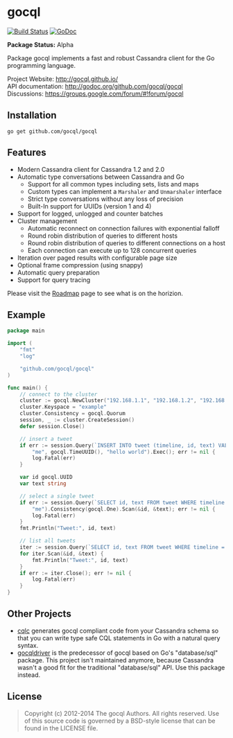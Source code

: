 gocql
=====

[![Build Status](https://travis-ci.org/gocql/gocql.png?branch=master)](https://travis-ci.org/gocql/gocql)
[![GoDoc](http://godoc.org/github.com/gocql/gocql?status.png)](http://godoc.org/github.com/gocql/gocql)

**Package Status:** Alpha 

Package gocql implements a fast and robust Cassandra client for the
Go programming language.

Project Website: http://gocql.github.io/<br>
API documentation: http://godoc.org/github.com/gocql/gocql<br>
Discussions: https://groups.google.com/forum/#!forum/gocql

Installation
------------

    go get github.com/gocql/gocql


Features
--------

* Modern Cassandra client for Cassandra 1.2 and 2.0
* Automatic type conversations between Cassandra and Go
  * Support for all common types including sets, lists and maps
  * Custom types can implement a `Marshaler` and `Unmarshaler` interface
  * Strict type conversations without any loss of precision
  * Built-In support for UUIDs (version 1 and 4)
* Support for logged, unlogged and counter batches
* Cluster management
  * Automatic reconnect on connection failures with exponential falloff
  * Round robin distribution of queries to different hosts
  * Round robin distribution of queries to different connections on a host
  * Each connection can execute up to 128 concurrent queries
* Iteration over paged results with configurable page size
* Optional frame compression (using snappy)
* Automatic query preparation
* Support for query tracing

Please visit the [Roadmap](https://github.com/gocql/gocql/wiki/Roadmap) page to see what is on the horizion.

Example
-------

```go
package main

import (
	"fmt"
	"log"

	"github.com/gocql/gocql"
)

func main() {
	// connect to the cluster
	cluster := gocql.NewCluster("192.168.1.1", "192.168.1.2", "192.168.1.3")
	cluster.Keyspace = "example"
	cluster.Consistency = gocql.Quorum
	session, _ := cluster.CreateSession()
	defer session.Close()

	// insert a tweet
	if err := session.Query(`INSERT INTO tweet (timeline, id, text) VALUES (?, ?, ?)`,
		"me", gocql.TimeUUID(), "hello world").Exec(); err != nil {
		log.Fatal(err)
	}

	var id gocql.UUID
	var text string

	// select a single tweet
	if err := session.Query(`SELECT id, text FROM tweet WHERE timeline = ? LIMIT 1`,
		"me").Consistency(gocql.One).Scan(&id, &text); err != nil {
		log.Fatal(err)
	}
	fmt.Println("Tweet:", id, text)

	// list all tweets
	iter := session.Query(`SELECT id, text FROM tweet WHERE timeline = ?`, "me").Iter()
	for iter.Scan(&id, &text) {
		fmt.Println("Tweet:", id, text)
	}
	if err := iter.Close(); err != nil {
		log.Fatal(err)
	}
}
```

Other Projects
--------------

* [cqlc](http://relops.com/cqlc) generates gocql compliant code from your Cassandra schema so that you can write type safe CQL statements in Go with a natural query syntax.
* [gocqldriver](https://github.com/tux21b/gocqldriver) is the predecessor of gocql based on Go's "database/sql" package. This project isn't maintained anymore, because Cassandra wasn't a good fit for the traditional "database/sql" API. Use this package instead.

License
-------

> Copyright (c) 2012-2014 The gocql Authors. All rights reserved.
> Use of this source code is governed by a BSD-style
> license that can be found in the LICENSE file.
